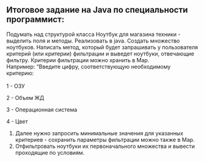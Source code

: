 ## Итоговое задание на Java по специальности программист: 
Подумать над структурой класса Ноутбук для магазина техники - выделить поля и методы. Реализовать в java.
Создать множество ноутбуков.
Написать метод, который будет запрашивать у пользователя критерий (или критерии) фильтрации и выведет ноутбуки, отвечающие фильтру. Критерии фильтрации можно хранить в Map. <br>Например: “Введите цифру, соответствующую необходимому критерию:<br>
<br>1 - ОЗУ

2 - Объем ЖД

3 - Операционная система

4 - Цвет

1. Далее нужно запросить минимальные значения для указанных критериев - сохранить параметры фильтрации можно также в Map.
2. Отфильтровать ноутбуки их первоначального множества и вывести проходящие по условиям.